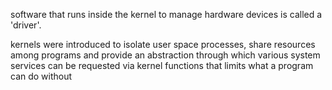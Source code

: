
software that runs inside the kernel to manage hardware devices is called a 'driver'.


kernels were introduced to isolate user space processes, share resources among programs and provide an abstraction through which various system services can be requested via kernel functions that limits what a program can do without 